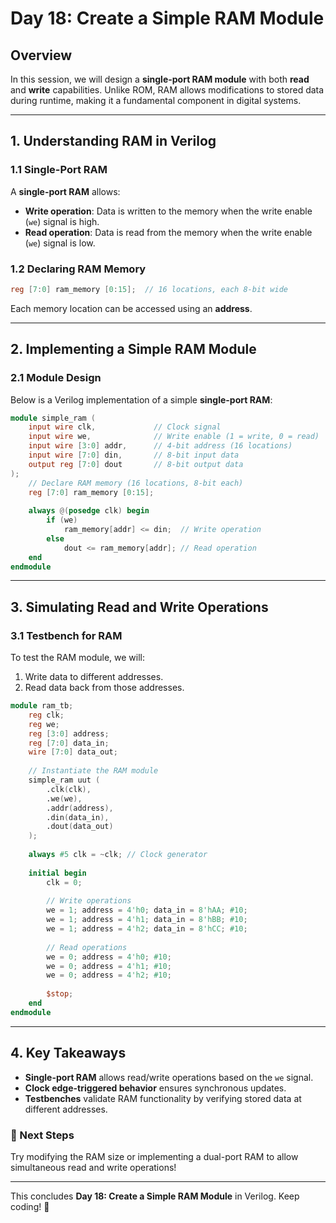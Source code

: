 # Day 18: Create a Simple RAM Module

## Overview
In this session, we will design a **single-port RAM module** with both **read** and **write** capabilities. Unlike ROM, RAM allows modifications to stored data during runtime, making it a fundamental component in digital systems.

---

## 1. Understanding RAM in Verilog
### 1.1 Single-Port RAM
A **single-port RAM** allows:
- **Write operation**: Data is written to the memory when the write enable (`we`) signal is high.
- **Read operation**: Data is read from the memory when the write enable (`we`) signal is low.

### 1.2 Declaring RAM Memory
```verilog
reg [7:0] ram_memory [0:15];  // 16 locations, each 8-bit wide
```

Each memory location can be accessed using an **address**.

---

## 2. Implementing a Simple RAM Module
### 2.1 Module Design
Below is a Verilog implementation of a simple **single-port RAM**:

```verilog
module simple_ram (
    input wire clk,             // Clock signal
    input wire we,              // Write enable (1 = write, 0 = read)
    input wire [3:0] addr,      // 4-bit address (16 locations)
    input wire [7:0] din,       // 8-bit input data
    output reg [7:0] dout       // 8-bit output data
);
    // Declare RAM memory (16 locations, 8-bit each)
    reg [7:0] ram_memory [0:15];
    
    always @(posedge clk) begin
        if (we) 
            ram_memory[addr] <= din;  // Write operation
        else 
            dout <= ram_memory[addr]; // Read operation
    end
endmodule
```

---

## 3. Simulating Read and Write Operations
### 3.1 Testbench for RAM
To test the RAM module, we will:
1. Write data to different addresses.
2. Read data back from those addresses.

```verilog
module ram_tb;
    reg clk;
    reg we;
    reg [3:0] address;
    reg [7:0] data_in;
    wire [7:0] data_out;
    
    // Instantiate the RAM module
    simple_ram uut (
        .clk(clk),
        .we(we),
        .addr(address),
        .din(data_in),
        .dout(data_out)
    );
    
    always #5 clk = ~clk; // Clock generator
    
    initial begin
        clk = 0;
        
        // Write operations
        we = 1; address = 4'h0; data_in = 8'hAA; #10;
        we = 1; address = 4'h1; data_in = 8'hBB; #10;
        we = 1; address = 4'h2; data_in = 8'hCC; #10;
        
        // Read operations
        we = 0; address = 4'h0; #10;
        we = 0; address = 4'h1; #10;
        we = 0; address = 4'h2; #10;
        
        $stop;
    end
endmodule
```

---

## 4. Key Takeaways
- **Single-port RAM** allows read/write operations based on the `we` signal.
- **Clock edge-triggered behavior** ensures synchronous updates.
- **Testbenches** validate RAM functionality by verifying stored data at different addresses.

### 🚀 Next Steps
Try modifying the RAM size or implementing a dual-port RAM to allow simultaneous read and write operations!

---

This concludes **Day 18: Create a Simple RAM Module** in Verilog. Keep coding! 🎯

